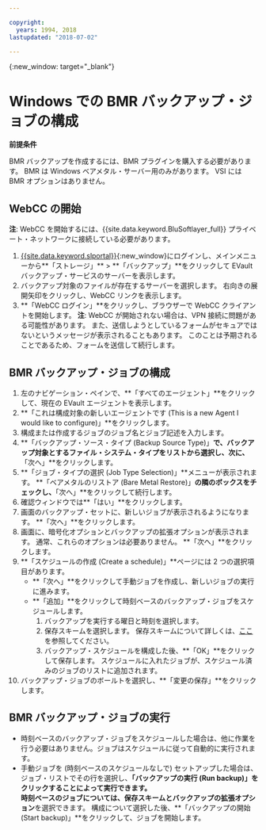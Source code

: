 ```yaml
---

copyright:
  years: 1994, 2018
lastupdated: "2018-07-02"

---
```

{:new_window: target="_blank"}

# Windows での BMR バックアップ・ジョブの構成

**前提条件**

BMR バックアップを作成するには、BMR プラグインを購入する必要があります。 BMR は Windows ベアメタル・サーバー用のみがあります。 VSI には BMR オプションはありません。

## WebCC の開始
**注**: WebCC を開始するには、{{site.data.keyword.BluSoftlayer_full}} プライベート・ネットワークに接続している必要があります。
1. [{{site.data.keyword.slportal}}](https://control.softlayer.com/){:new_window}にログインし、メインメニューから**「ストレージ」** > **「バックアップ」**をクリックして EVault バックアップ・サービスのサーバーを表示します。 
2. バックアップ対象のファイルが存在するサーバーを選択します。 右向きの展開矢印をクリックし、WebCC リンクを表示します。
4. **「WebCC ログイン」**をクリックし、ブラウザーで WebCC クライアントを開始します。
  **注**: WebCC が開始されない場合は、VPN 接続に問題がある可能性があります。 また、送信しようとしているフォームがセキュアではないというメッセージが表示されることもあります。 このことは予期されることであるため、フォームを送信して続行します。
  
## BMR バックアップ・ジョブの構成

1. 左のナビゲーション・ペインで、**「すべてのエージェント」**をクリックして、現在の EVault エージェントを表示します。
2. **「これは構成対象の新しいエージェントです (This is a new Agent I would like to configure)」**をクリックします。
3. 構成または作成するジョブのジョブ名とジョブ記述を入力します。
4. **「バックアップ・ソース・タイプ (Backup Source Type)」**で、バックアップ対象とするファイル・システム・タイプをリストから選択し、次に、**「次へ」**をクリックします。
5. **「ジョブ・タイプの選択 (Job Type Selection)」**メニューが表示されます。 **「ベアメタルのリストア (Bare Metal Restore)」**の隣のボックスをチェックし、**「次へ」**をクリックして続行します。
6. 確認ウィンドウでは**「はい」**をクリックします。
7. 画面のバックアップ・セットに、新しいジョブが表示されるようになります。 **「次へ」**をクリックします。
8. 画面に、暗号化オプションとバックアップの拡張オプションが表示されます。 通常、これらのオプションは必要ありません。 **「次へ」**をクリックします。   
9. **「スケジュールの作成 (Create a schedule)」**ページには 2 つの選択項目があります。 
   - **「次へ」**をクリックして手動ジョブを作成し、新しいジョブの実行に進みます。
   - **「追加」**をクリックして時刻ベースのバックアップ・ジョブをスケジュールします。 
     1. バックアップを実行する曜日と時刻を選択します。
     2. 保存スキームを選択します。 保存スキームについて詳しくは、[ここ](evault-backup-faq.html)を参照してください。
     3. バックアップ・スケジュールを構成した後、**「OK」**をクリックして保存します。 スケジュールに入れたジョブが、スケジュール済みのジョブのリストに追加されます。 
10. バックアップ・ジョブのボールトを選択し、**「変更の保存」**をクリックします。


## BMR バックアップ・ジョブの実行

  - 時刻ベースのバックアップ・ジョブをスケジュールした場合は、他に作業を行う必要はありません。ジョブはスケジュールに従って自動的に実行されます。
  - 手動ジョブを (時刻ベースのスケジュールなしで) セットアップした場合は、ジョブ・リストでその行を選択し、**「バックアップの実行 (Run backup)」**をクリックすることによって実行できます。 <br/> 時刻ベースのジョブについては、**保存スキーム**と**バックアップの拡張オプション**を選択できます。 構成について選択した後、**「バックアップの開始 (Start backup)」**をクリックして、ジョブを開始します。
